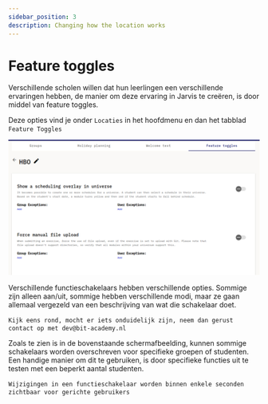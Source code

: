 ```yaml
---
sidebar_position: 3
description: Changing how the location works
---
```


# Feature toggles

Verschillende scholen willen dat hun leerlingen een verschillende ervaringen hebben,
de manier om deze ervaring in Jarvis te creëren, is door middel van feature toggles.

Deze opties vind je onder `Locaties` in het hoofdmenu en dan het tabblad `Feature Toggles`

![feature toggle voorbeeld](/img/staff/location-admin/feature-toggles.png)

Verschillende functieschakelaars hebben verschillende opties. Sommige zijn alleen aan/uit,
sommige hebben verschillende modi, 
maar ze gaan allemaal vergezeld van een beschrijving van wat die schakelaar doet.

```info
Kijk eens rond, mocht er iets onduidelijk zijn, neem dan gerust contact op met dev@bit-academy.nl
```

Zoals te zien is in de bovenstaande schermafbeelding, 
kunnen sommige schakelaars worden overschreven voor specifieke groepen of studenten.
Een handige manier om dit te gebruiken, is door specifieke functies uit te testen met een beperkt aantal studenten.

```warn
Wijzigingen in een functieschakelaar worden binnen enkele seconden zichtbaar voor gerichte gebruikers
```
